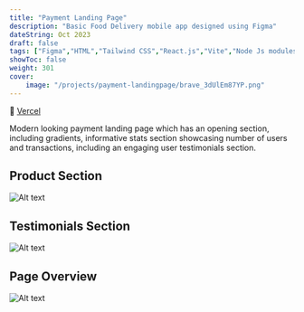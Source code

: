 ```yaml
---
title: "Payment Landing Page"
description: "Basic Food Delivery mobile app designed using Figma"
dateString: Oct 2023
draft: false
tags: ["Figma","HTML","Tailwind CSS","React.js","Vite","Node Js modules","Vercel"]
showToc: false
weight: 301
cover:
    image: "/projects/payment-landingpage/brave_3dUlEm87YP.png"
--- 
```

🔗 [Vercel](https://bank-page-green.vercel.app/)

Modern looking payment landing page which has an opening section, including gradients, informative stats section showcasing number of users and transactions, including an engaging user testimonials section.

## Product Section

![Alt text](/projects/payment-landingpage/product.png)

## Testimonials Section

![Alt text](/projects/payment-landingpage/testimonial.png)

## Page Overview

![Alt text](/projects/payment-landingpage/page.gif)